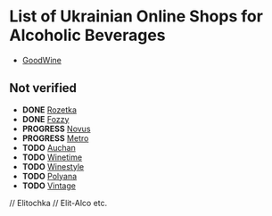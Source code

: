 # List of Ukrainian Online Shops for Alcoholic Beverages

- [GoodWine](http://goodwine.com.ua/)

## Not verified

- **DONE** [Rozetka](http://rozetka.com)
- **DONE** [Fozzy](http://fozzy.zakaz.ua)
- **PROGRESS** [Novus](http://novus.zakaz.ua) 
- **PROGRESS** [Metro](http://metro.zakaz.ua)
- **TODO** [Auchan](http://auchan.zakaz.ua)
- **TODO** [Winetime](http://winetime.com.ua/)
- **TODO** [Winestyle](http://winestyle.com.ua/)
- **TODO** [Polyana](https://www.polyana.ua/catalog/11543/)
- **TODO** [Vintage](http://vintagemarket.com.ua/)

// Elitochka
// Elit-Alco etc.
